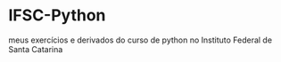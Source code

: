 # IFSC-Python
meus exercícios e derivados do curso de python no Instituto Federal de Santa Catarina
